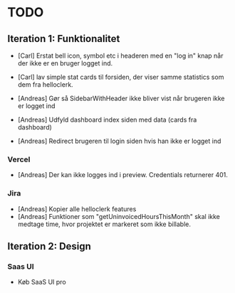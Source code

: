 # TODO

## Iteration 1: Funktionalitet

- [Carl] Erstat bell icon, symbol etc i headeren med en "log in" knap når der ikke er en bruger logget ind.
- [Carl] lav simple stat cards til forsiden, der viser samme statistics som dem fra helloclerk.

- [Andreas] Gør så SidebarWithHeader ikke bliver vist når brugeren ikke er logget ind
- [Andreas] Udfyld dashboard index siden med data (cards fra dashboard)
- [Andreas] Redirect brugeren til login siden hvis han ikke er logget ind

### Vercel
- [Andreas] Der kan ikke logges ind i preview. Credentials returnerer 401.

### Jira
- [Andreas] Kopier alle helloclerk features
- [Andreas] Funktioner som "getUninvoicedHoursThisMonth" skal ikke medtage time, hvor projektet er markeret som ikke billable.

## Iteration 2: Design

### Saas UI
- Køb SaaS UI pro